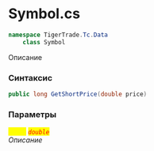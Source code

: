 
# Symbol.cs
```csharp
namespace TigerTrade.Tc.Data  
    class Symbol
```

Описание

### Синтаксис
```csharp
public long GetShortPrice(double price)
```

### Параметры  
<mark style="color:yellow;">`price`</mark> <mark style="color:red;">*`double`*</mark>  
 *Описание*  
  

                    
                    